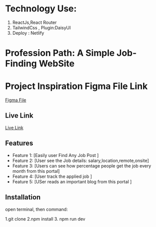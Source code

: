 # Technology Use:
1. ReactJs,React Router
2. TailwindCss , Plugin:DaisyUI
3. Deploy : Netlify

# Profession Path: A Simple Job-Finding WebSite

# Project Inspiration Figma File Link

[Figma File](https://www.figma.com/file/flyArku7Iznf85e8sSn6V9/career-hub?node-id=0%3A1&mode=dev)

## Live Link

[Live Link](https://profession-path.netlify.app/)

## Features

- Feature 1: [Easily user Find Any Job Post ]
- Feature 2: [User see the Job details: salary,location,remote,onsite]
- Feature 3: [Users can see how percentage people get the job every month from this portal]
- Feature 4: [User track  the applied job ]
- Feature 5: [USer reads an important blog from this portal ]

## Installation
open terminal, then command:

1.git clone  <file name> 
2.npm install 
3. npm run dev


